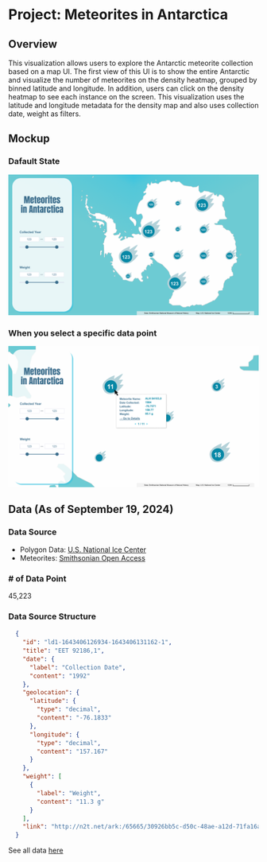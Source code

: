 # Project: Meteorites in Antarctica
## Overview
This visualization allows users to explore the Antarctic meteorite collection based on a map UI.
The first view of this UI is to show the entire Antarctic and visualize the number of meteorites on the density heatmap, grouped by binned latitude and longitude. In addition, users can click on the density heatmap to see each instance on the screen.
This visualization uses the latitude and longitude metadata for the density map and also uses collection date, weight as filters.


## Mockup
### Dafault State
![Default State](https://github.com/takumanken/major-studio-1-code/blob/main/quantitave_data/mockup/image/default_state.png)

### When you select a specific data point
![Zoom-In](https://github.com/takumanken/major-studio-1-code/blob/main/quantitave_data/mockup/image/zoom_in.png)

## Data (As of September 19, 2024)
### Data Source
- Polygon Data: [U.S. National Ice Center](https://usicecenter.gov/Products/AntarcData)
- Meteorites: [Smithsonian Open Access](https://www.si.edu/openaccess)

### # of Data Point
45,223

### Data Source Structure
```JSON
  {
    "id": "ld1-1643406126934-1643406131162-1",
    "title": "EET 92186,1",
    "date": {
      "label": "Collection Date",
      "content": "1992"
    },
    "geolocation": {
      "latitude": {
        "type": "decimal",
        "content": "-76.1833"
      },
      "longitude": {
        "type": "decimal",
        "content": "157.167"
      }
    },
    "weight": [
      {
        "label": "Weight",
        "content": "11.3 g"
      }
    ],
    "link": "http://n2t.net/ark:/65665/30926bb5c-d50c-48ae-a12d-71fa16a08aa2"
  }
```
See all data [here](https://github.com/takumanken/major-studio-1-code/blob/main/quantitave_data/mockup/data/data.json)